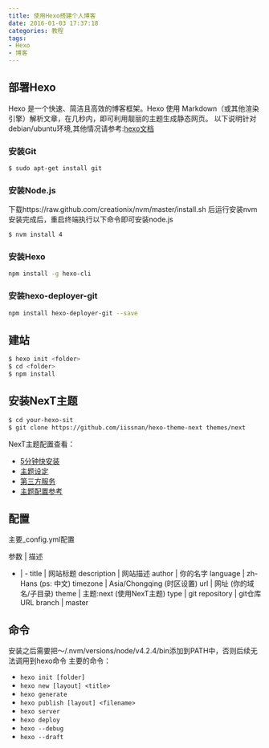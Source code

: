 ```yaml
---
title: 使用Hexo搭建个人博客
date: 2016-01-03 17:37:18
categories: 教程
tags: 
- Hexo
- 博客
---
```


## 部署Hexo
Hexo 是一个快速、简洁且高效的博客框架。Hexo 使用 Markdown（或其他渲染引擎）解析文章，在几秒内，即可利用靓丽的主题生成静态网页。
以下说明针对debian/ubuntu环境,其他情况请参考:[hexo文档](https://hexo.io/zh-cn/docs/)
### 安装Git
``` bash
$ sudo apt-get install git
```

### 安装Node.js
下载https://raw.github.com/creationix/nvm/master/install.sh 后运行安装nvm
安装完成后，重启终端执行以下命令即可安装node.js
``` bash
$ nvm install 4
```

### 安装Hexo
``` bash
npm install -g hexo-cli
```

### 安装hexo-deployer-git
``` bash
npm install hexo-deployer-git --save
```

## 建站
``` bash
$ hexo init <folder>
$ cd <folder>
$ npm install
```

## 安装NexT主题
``` bash
$ cd your-hexo-sit
$ git clone https://github.com/iissnan/hexo-theme-next themes/next

```
NexT主题配置查看：
- [5分钟快安装](http://theme-next.iissnan.com/five-minutes-setup.html)
- [主题设定](http://theme-next.iissnan.com/theme-settings.html)
- [第三方服务](http://theme-next.iissnan.com/third-party-services.html)
- [主题配置参考](http://theme-next.iissnan.com/theme-settings-example.html)

## 配置
主要_config.yml配置

参数 | 描述
- | -
title | 网站标题
description | 网站描述
author | 你的名字
language | zh-Hans (ps: 中文)
timezone | Asia/Chongqing (时区设置)
url | 网址 (你的域名/子目录)
theme | 主题:next (使用NexT主题)
type | git 
repository | git仓库URL
branch | master

## 命令
安装之后需要把～/.nvm/versions/node/v4.2.4/bin添加到PATH中，否则后续无法调用到hexo命令
主要的命令：

- `hexo init [folder]`
- `hexo new [layout] <title>`
- `hexo generate`
- `hexo publish [layout] <filename>`
- `hexo server`
- `hexo deploy`
- `hexo --debug`
- `hexo --draft`
